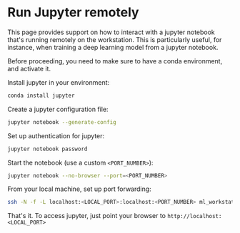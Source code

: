 # Run Jupyter remotely

This page provides support on how to interact with a jupyter notebook that's running remotely on the workstation.
This is particularly useful, for instance, when training a deep learning model from a jupyter notebook.

Before proceeding, you need to make sure to have a conda environment, and activate it.

Install jupyter in your environment:
```sh
conda install jupyter
```

Create a jupyter configuration file:
```sh
jupyter notebook --generate-config
```

Set up authentication for jupyter:
```sh
jupyter notebook password
```

Start the notebook (use a custom `<PORT_NUMBER>`):
```sh
jupyter notebook --no-browser --port=<PORT_NUMBER>
```

From your local machine, set up port forwarding:
```sh
ssh -N -f -L localhost:<LOCAL_PORT>:localhost:<PORT_NUMBER> ml_workstation
```

That's it.
To access jupyter, just point your browser to `http://localhost:<LOCAL_PORT>`
